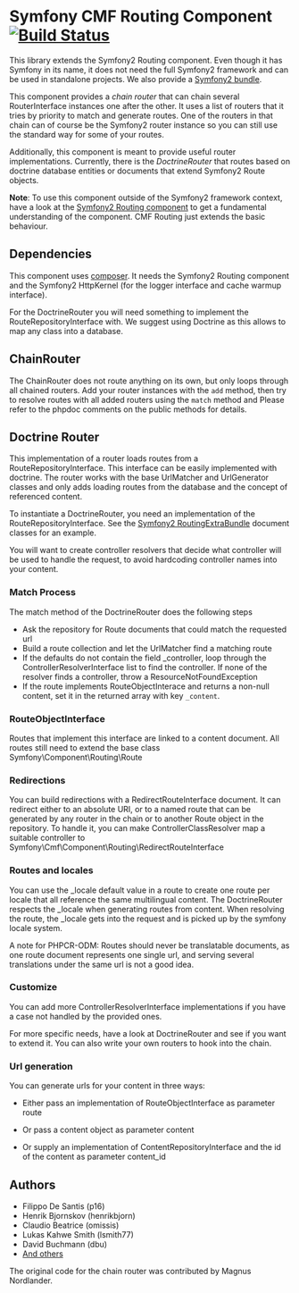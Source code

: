 # Symfony CMF Routing Component [![Build Status](https://secure.travis-ci.org/symfony-cmf/Routing.png)](http://travis-ci.org/symfony-cmf/Routing)


This library extends the Symfony2 Routing component. Even though it has Symfony
in its name, it does not need the full Symfony2 framework and can be used in
standalone projects. We also provide a [Symfony2 bundle](https://github.com/symfony-cmf/RoutingExtraBundle).

This component provides a *chain router* that can chain several RouterInterface
instances one after the other. It uses a list of routers that it tries by
priority to match and generate routes. One of the routers in that chain can of
course be the Symfony2 router instance so you can still use the standard way
for some of your routes.

Additionally, this component is meant to provide useful router implementations.
Currently, there is the *DoctrineRouter* that routes based on doctrine database
entities or documents that extend Symfony2 Route objects.

**Note**: To use this component outside of the Symfony2 framework context, have
a look at the [Symfony2 Routing component](https://github.com/symfony/Routing)
to get a fundamental understanding of the component. CMF Routing just extends
the basic behaviour.


## Dependencies

This component uses [composer](http://getcomposer.org). It needs the
Symfony2 Routing component and the Symfony2 HttpKernel (for the logger
interface and cache warmup interface).

For the DoctrineRouter you will need something to implement the
RouteRepositoryInterface with. We suggest using Doctrine as this allows to map
any class into a database.


## ChainRouter

The ChainRouter does not route anything on its own, but only loops through all
chained routers. Add your router instances with the ``add`` method, then try
to resolve routes with all added routers using the ``match`` method and
Please refer to the phpdoc comments on the public methods for details.

## Doctrine Router

This implementation of a router loads routes from a RouteRepositoryInterface.
This interface can be easily implemented with doctrine.
The router works with the base UrlMatcher and UrlGenerator classes and only
adds loading routes from the database and the concept of referenced content.

To instantiate a DoctrineRouter, you need an implementation of the
RouteRepositoryInterface. See the [Symfony2 RoutingExtraBundle](https://github.com/symfony-cmf/RoutingExtraBundle)
document classes for an example.

You will want to create controller resolvers that decide what controller will
be used to handle the request, to avoid hardcoding controller names into your
content.

### Match Process

The match method of the DoctrineRouter does the following steps

* Ask the repository for Route documents that could match the requested url
* Build a route collection and let the UrlMatcher find a matching route
* If the defaults do not contain the field _controller, loop through the
    ControllerResolverInterface list to find the controller. If none of the
    resolver finds a controller, throw a ResourceNotFoundException
* If the route implements RouteObjectInterace and returns a non-null content,
    set it in the returned array with key ``_content``.


### RouteObjectInterface

Routes that implement this interface are linked to a content document.
All routes still need to extend the base class Symfony\Component\Routing\Route

### Redirections

You can build redirections with a RedirectRouteInterface document. It can
redirect either to an absolute URI, or to a named route that can be generated by
any router in the chain or to another Route object in the repository.
To handle it, you can make ControllerClassResolver map a suitable controller
to Symfony\Cmf\Component\Routing\RedirectRouteInterface

### Routes and locales

You can use the _locale default value in a route to create one route per locale
that all reference the same multilingual content.
The DoctrineRouter respects the _locale when generating routes from content.
When resolving the route, the _locale gets into the request and is picked up
by the symfony locale system.

A note for PHPCR-ODM: Routes should never be translatable documents, as one
route document represents one single url, and serving several translations
under the same url is not a good idea.


### Customize

You can add more ControllerResolverInterface implementations if you have a case
not handled by the provided ones.

For more specific needs, have a look at DoctrineRouter and see if you want to
extend it. You can also write your own routers to hook into the chain.

### Url generation

You can generate urls for your content in three ways:

* Either pass an implementation of RouteObjectInterface as parameter route

* Or pass a content object as parameter content

* Or supply an implementation of ContentRepositoryInterface and the id of the content as parameter content_id

## Authors

* Filippo De Santis (p16)
* Henrik Bjornskov (henrikbjorn)
* Claudio Beatrice (omissis)
* Lukas Kahwe Smith (lsmith77)
* David Buchmann (dbu)
* [And others](https://github.com/symfony-cmf/Routing/contributors)

The original code for the chain router was contributed by Magnus Nordlander.